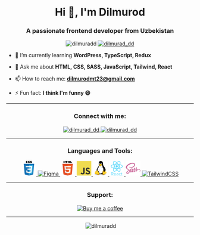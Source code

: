<h1 align="center">Hi 👋, I'm Dilmurod</h1>
<h3 align="center">A passionate frontend developer from Uzbekistan</h3>

<p align="center"> 
  <img src="https://komarev.com/ghpvc/?username=dilmuradd&label=Profile%20views&color=0e75b6&style=flat" alt="dilmuradd" /> 
  <a href="https://twitter.com/dilmurad_dd" target="blank">
    <img src="https://img.shields.io/twitter/follow/dilmurad_dd?logo=twitter&style=for-the-badge" alt="dilmurad_dd" />
  </a> 
</p>

- 🌱 I’m currently learning **WordPress, TypeScript, Redux**

- 💬 Ask me about **HTML, CSS, SASS, JavaScript, Tailwind, React**

- 📫 How to reach me: **dilmurodmt23@gmail.com**

- ⚡ Fun fact: **I think I'm funny 😄**

---

<h3 align="center">Connect with me:</h3>
<p align="center">
  <a href="https://twitter.com/dilmurad_dd" target="blank">
    <img align="center" src="https://raw.githubusercontent.com/rahuldkjain/github-profile-readme-generator/master/src/images/icons/Social/twitter.svg" alt="dilmurad_dd" height="30" width="40" />
  </a>
  <a href="https://instagram.com/dilmurad_dd" target="blank">
    <img align="center" src="https://raw.githubusercontent.com/rahuldkjain/github-profile-readme-generator/master/src/images/icons/Social/instagram.svg" alt="dilmurad_dd" height="30" width="40" />
  </a>
</p>

---

<h3 align="center">Languages and Tools:</h3>
<p align="center"> 
  <a href="https://www.w3schools.com/css/" target="_blank" rel="noreferrer">
    <img src="https://raw.githubusercontent.com/devicons/devicon/master/icons/css3/css3-original-wordmark.svg" alt="CSS3" width="40" height="40"/> 
  </a>
  <a href="https://www.figma.com/" target="_blank" rel="noreferrer">
    <img src="https://www.vectorlogo.zone/logos/figma/figma-icon.svg" alt="Figma" width="40" height="40"/> 
  </a>
  <a href="https://www.w3.org/html/" target="_blank" rel="noreferrer">
    <img src="https://raw.githubusercontent.com/devicons/devicon/master/icons/html5/html5-original-wordmark.svg" alt="HTML5" width="40" height="40"/> 
  </a> 
  <a href="https://developer.mozilla.org/en-US/docs/Web/JavaScript" target="_blank" rel="noreferrer">
    <img src="https://raw.githubusercontent.com/devicons/devicon/master/icons/javascript/javascript-original.svg" alt="JavaScript" width="40" height="40"/>
  </a> 
  <a href="https://www.linux.org/" target="_blank" rel="noreferrer">
    <img src="https://raw.githubusercontent.com/devicons/devicon/master/icons/linux/linux-original.svg" alt="Linux" width="40" height="40"/> 
  </a>
  <a href="https://reactjs.org/" target="_blank" rel="noreferrer">
    <img src="https://raw.githubusercontent.com/devicons/devicon/master/icons/react/react-original-wordmark.svg" alt="React" width="40" height="40"/> 
  </a>
  <a href="https://sass-lang.com" target="_blank" rel="noreferrer">
    <img src="https://raw.githubusercontent.com/devicons/devicon/master/icons/sass/sass-original.svg" alt="Sass" width="40" height="40"/> 
  </a>
  <a href="https://tailwindcss.com/" target="_blank" rel="noreferrer">
    <img src="https://www.vectorlogo.zone/logos/tailwindcss/tailwindcss-icon.svg" alt="TailwindCSS" width="40" height="40"/> 
  </a>
</p>

---

<h3 align="center">Support:</h3>
<p align="center">
  <a href="https://www.buymeacoffee.com/dilmurod">
    <img align="center" src="https://cdn.buymeacoffee.com/buttons/v2/default-yellow.png" height="50" width="210" alt="Buy me a coffee" />
  </a>
</p>

---

<p align="center">&nbsp;<img align="center" src="https://github-readme-stats.vercel.app/api?username=dilmuradd&show_icons=true&locale=en" alt="dilmuradd" /></p>
